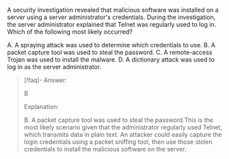 
A security investigation revealed that malicious software was installed on a server using a server administrator's credentials. During the investigation, the server administrator explained that Telnet was regularly used to log in. Which of the following most likely occurred? 

A. A spraying attack was used to determine which credentials to use. 
B. A packet capture tool was used to steal the password. 
C. A remote-access Trojan was used to install the malware. 
D. A dictionary attack was used to log in as the server administrator.

> [!faq]- Answer: 
> 
> B 
> 
> Explanation: 
> 
> B. A packet capture tool was used to steal the password.This is the most likely scenario given that the administrator regularly used Telnet, which transmits data in plain text. An attacker could easily capture the login credentials using a packet sniffing tool, then use those stolen credentials to install the malicious software on the server.

